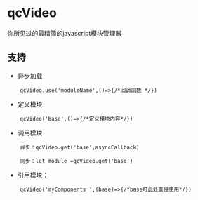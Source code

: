 # qcVideo

你所见过的最精简的javascript模块管理器

## 支持

- 异步加载

``` 
    qcVideo.use('moduleName',()=>{/*回调函数 */})
```


- 定义模块

``` 
    qcVideo('base',()=>{/*定义模块内容*/})
  ```

- 调用模块

``` 
    异步：qcVideo.get('base',asyncCallback)
   ```

``` 
    同步：let module =qcVideo.get('base')
  ```

- 引用模块：

``` 
    qcVideo('myComponents ',(base)=>{/*base可此处直接使用*/})
 ```

